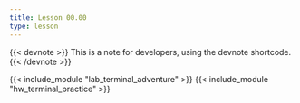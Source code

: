 ```yaml
---
title: Lesson 00.00
type: lesson
---
```

{{< devnote >}}
This is a note for developers, using the devnote shortcode.
{{< /devnote >}}

{{< include_module "lab_terminal_adventure" >}}
{{< include_module "hw_terminal_practice" >}}
